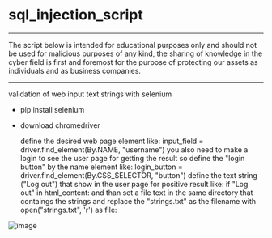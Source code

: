 # sql_injection_script
***
The script below is intended for educational purposes only and should not be used for malicious purposes of any kind, the sharing of knowledge in the cyber field is first and foremost for the purpose of protecting our assets as individuals and as business companies.
***

validation of web input text strings with selenium

- pip install selenium
- download chromedriver

  define the desired web page element like:   input_field = driver.find_element(By.NAME, "username")
  you also need to make a login to see the user page for getting the result so define the "login button" by the name element like:
          login_button = driver.find_element(By.CSS_SELECTOR, "button") 
  define the text string ("Log out") that show in the user page for positive result like:  if "Log out" in html_content:
  and than set a file text in the same directory that contaings the strings and replace the "strings.txt" as the filename
  with open("strings.txt", 'r') as file:

![image](https://github.com/Shai-Simchon/sql_injection_script/assets/117099263/27244505-ff9a-4cbd-ac53-4b08132665b4)
